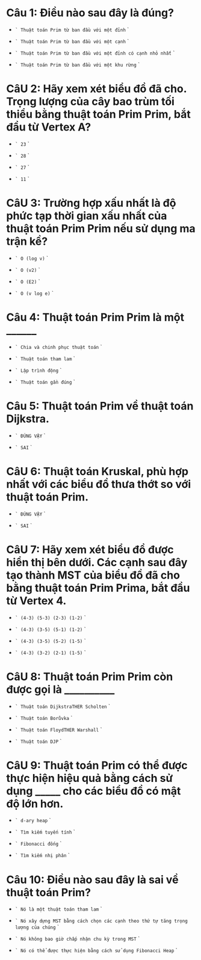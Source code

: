 # Câu 1: Điều nào sau đây là đúng?

* `` `
  Thuật toán Prim từ ban đầu với một đỉnh
  `` `

- `` `
  Thuật toán Prim từ ban đầu với một cạnh
  `` `

- `` `
  Thuật toán Prim từ ban đầu với một đỉnh có cạnh nhỏ nhất
  `` `

- `` `
  Thuật toán Prim từ ban đầu với một khu rừng
  `` `

# CâU 2: Hãy xem xét biểu đồ đã cho. Trọng lượng của cây bao trùm tối thiểu bằng thuật toán Prim Prim, bắt đầu từ Vertex A?

- `` `
  23
  `` `

- `` `
  28
  `` `

* `` `
  27
  `` `

- `` `
  11
  `` `

# CâU 3: Trường hợp xấu nhất là độ phức tạp thời gian xấu nhất của thuật toán Prim Prim nếu sử dụng ma trận kề?

- `` `
  O (log v)
  `` `

* `` `
  O (v2)
  `` `

- `` `
  O (E2)
  `` `

- `` `
  O (v log e)
  `` `

# Câu 4: Thuật toán Prim Prim là một ______

- `` `
  Chia và chinh phục thuật toán
  `` `

* `` `
  Thuật toán tham lam
  `` `

- `` `
  Lập trình động
  `` `

- `` `
  Thuật toán gần đúng
  `` `

# Câu 5: Thuật toán Prim về thuật toán Dijkstra.

* `` `
  ĐÚNG VẬY
  `` `

- `` `
  SAI
  `` `

# CâU 6: Thuật toán Kruskal, phù hợp nhất với các biểu đồ thưa thớt so với thuật toán Prim.

* `` `
  ĐÚNG VẬY
  `` `

- `` `
  SAI
  `` `

# CâU 7: Hãy xem xét biểu đồ được hiển thị bên dưới. Các cạnh sau đây tạo thành MST của biểu đồ đã cho bằng thuật toán Prim Prima, bắt đầu từ Vertex 4.

- `` `
  (4-3) (5-3) (2-3) (1-2)
  `` `

- `` `
  (4-3) (3-5) (5-1) (1-2)
  `` `

- `` `
  (4-3) (3-5) (5-2) (1-5)
  `` `

* `` `
  (4-3) (3-2) (2-1) (1-5)
  `` `

# CâU 8: Thuật toán Prim Prim còn được gọi là __________

- `` `
  Thuật toán DijkstraTHER Scholten
  `` `

- `` `
  Thuật toán Borůvka
  `` `

- `` `
  Thuật toán FloydTHER Warshall
  `` `

* `` `
  Thuật toán DJP
  `` `

# CâU 9: Thuật toán Prim có thể được thực hiện hiệu quả bằng cách sử dụng _____ cho các biểu đồ có mật độ lớn hơn.

* `` `
  d-ary heap
  `` `

- `` `
  Tìm kiếm tuyến tính
  `` `

- `` `
  Fibonacci đống
  `` `

- `` `
  Tìm kiếm nhị phân
  `` `

# Câu 10: Điều nào sau đây là sai về thuật toán Prim?

- `` `
  Nó là một thuật toán tham lam
  `` `

* `` `
  Nó xây dựng MST bằng cách chọn các cạnh theo thứ tự tăng trọng lượng của chúng
  `` `

- `` `
  Nó không bao giờ chấp nhận chu kỳ trong MST
  `` `

- `` `
  Nó có thể được thực hiện bằng cách sử dụng Fibonacci Heap
  `` `